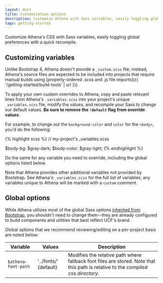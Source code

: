 ```yaml
---
layout: docs
title: Customization options
description: Customize Athena with Sass variables, easily toggling global preferences with a quick recompile.
tags: getting-started
---
```


Customize Athena's CSS with Sass variables, easily toggling global preferences with a quick recompile.

## Customizing variables

Unlike Bootstrap 4, Athena doesn't provide a `_custom.scss` file; instead, Athena's source files are expected to be included into projects that require manual builds using [properly-ordered .scss and .js file imports]({{ '/getting-started/build-tools' | url }}).

To apply your own custom overrides to Athena, copy and paste relevant lines from Athena's `_variables.scss` into your project's unique `_variables.scss` file, modify the values, and recompile your Sass to change our default values. **Be sure to remove the `!default` flag from override values.**

For example, to change out the `background-color` and `color` for the `<body>`, you'd do the following:

{% highlight scss %}
// my-project's _variables.scss

$body-bg:    $gray-dark;
$body-color: $gray-light;
{% endhighlight %}

Do the same for any variable you need to override, including the global options listed below.

Note that Athena provides other additional variables not provided by Bootstrap.  See Athena's `_variables.scss` for the full list of variables; any variables unique to Athena will be marked with a `custom` comment.

## Global options

While Athena utilizes most of the global Sass options [inherited from Bootstrap](https://v4-alpha.getbootstrap.com/getting-started/options/#global-options), you shouldn't need to change them--they are already configured to build components and utilities that best reflect UCF's brand.

Global options that we recommend reviewing/editing on a per-project basis are noted below:

| Variable                    | Values                             | Description                                                                            |
| --------------------------- | ---------------------------------- | -------------------------------------------------------------------------------------- |
| `$athena-font-path`         | '../fonts/' (default)              | Modifies the relative path where fallback font files are stored. Note that this path is relative to the _compiled css directory_. |

